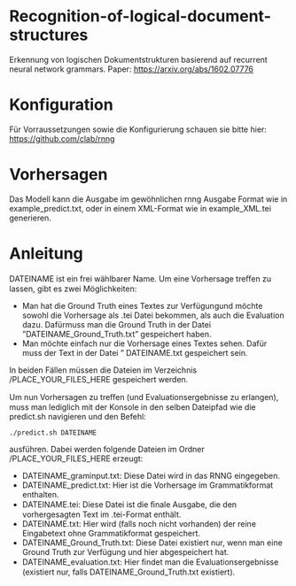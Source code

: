 # Recognition-of-logical-document-structures
Erkennung von logischen Dokumentstrukturen basierend auf recurrent neural network grammars. 
Paper: https://arxiv.org/abs/1602.07776

# Konfiguration
Für Vorraussetzungen sowie die Konfigurierung schauen sie bitte hier: https://github.com/clab/rnng


# Vorhersagen
Das Modell kann die Ausgabe im gewöhnlichen rnng Ausgabe Format wie in example_predict.txt, oder in einem XML-Format wie in example_XML.tei generieren.

# Anleitung
DATEINAME ist ein frei wählbarer Name. Um eine Vorhersage treﬀen zu lassen, gibt es zwei Möglichkeiten:

* Man hat die Ground Truth eines Textes zur Verfügungund möchte sowohl die Vorhersage als .tei Datei bekommen, als auch die Evaluation dazu. Dafürmuss man die Ground Truth in der Datei ”DATEINAME_Ground_Truth.txt” gespeichert haben. 
* Man möchte einfach nur die Vorhersage eines Textes sehen. Dafür muss der Text in der Datei ”
DATEINAME.txt gespeichert sein.

In beiden Fällen müssen die Dateien im Verzeichnis /PLACE_YOUR_FILES_HERE gespeichert werden. 

Um nun Vorhersagen zu treﬀen (und Evaluationsergebnisse zu erlangen), muss man lediglich mit der Konsole in den selben Dateipfad wie die predict.sh navigieren und den Befehl:

    ./predict.sh DATEINAME 

ausführen. Dabei werden folgende Dateien im Ordner /PLACE_YOUR_FILES_HERE erzeugt:

* DATEINAME_graminput.txt: Diese Datei wird in das RNNG eingegeben. 
* DATEINAME_predict.txt: Hier ist die Vorhersage im Grammatikformat enthalten.
* DATEINAME.tei: Diese Datei ist die ﬁnale Ausgabe, die den vorhergesagten Text im .tei-Format enthält.
* DATEINAME.txt: Hier wird (falls noch nicht vorhanden) der reine Eingabetext ohne Grammatikformat gespeichert.
* DATEINAME_Ground_Truth.txt: Diese Datei existiert nur, wenn man eine Ground Truth zur Verfügung und hier abgespeichert hat.
* DATEINAME_evaluation.txt: Hier ﬁndet man die Evaluationsergebnisse (existiert nur, falls DATEINAME_Ground_Truth.txt existiert).
